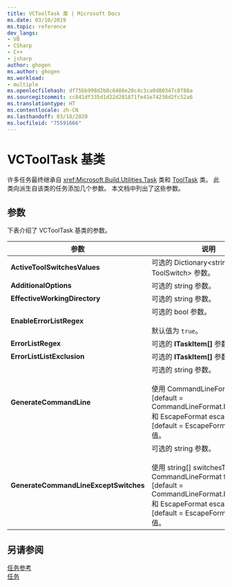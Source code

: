 ```yaml
---
title: VCToolTask 类 | Microsoft Docs
ms.date: 03/10/2019
ms.topic: reference
dev_langs:
- VB
- CSharp
- C++
- jsharp
author: ghogen
ms.author: ghogen
ms.workload:
- multiple
ms.openlocfilehash: df75bb998d2b8c6486e20c4c3ca0d80347c8f88a
ms.sourcegitcommit: cc841df335d1d22d281871fe41e74238d2fc52a6
ms.translationtype: HT
ms.contentlocale: zh-CN
ms.lasthandoff: 03/18/2020
ms.locfileid: "75591666"
---
```

# <a name="vctooltask-base-class"></a>VCToolTask 基类

许多任务最终继承自 <xref:Microsoft.Build.Utilities.Task> 类和 [ToolTask](/dotnet/api/microsoft.build.utilities.tooltask) 类。 此类向派生自该类的任务添加几个参数。 本文档中列出了这些参数。

## <a name="parameters"></a>参数

下表介绍了 VCToolTask  基类的参数。

|参数|说明|
|---------------|-----------------|
|**ActiveToolSwitchesValues**|可选的 Dictionary\<string, ToolSwitch> 参数。|
|**AdditionalOptions**|可选的 string  参数。|
|**EffectiveWorkingDirectory**|可选的 string  参数。|
|**EnableErrorListRegex**|可选的 bool  参数。<br/><br/>默认值为 `true`。|
|**ErrorListRegex**|可选的 **ITaskItem[]** 参数。|
|**ErrorListListExclusion**|可选的 **ITaskItem[]** 参数。|
|**GenerateCommandLine**|可选的 string  参数。<br/><br/>使用 CommandLineFormat  format  [default = CommandLineFormat.ForBuildLog] 和 EscapeFormat  escapeFormat  [default = EscapeFormat.Default] 值。|
|**GenerateCommandLineExceptSwitches**|可选的 string  参数。<br/><br/>使用 string[]  switchesToRemove  、CommandLineFormat  format  [default = CommandLineFormat.ForBuildLog] 和 EscapeFormat  escapeFormat  [default = EscapeFormat.Default] 值。|

## <a name="see-also"></a>另请参阅

[任务参考](../msbuild/msbuild-task-reference.md)<br/>
[任务](../msbuild/msbuild-tasks.md)
